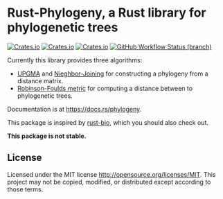 # Rust-Phylogeny, a Rust library for phylogenetic trees

[![Crates.io](https://img.shields.io/crates/d/phylogeny.svg)](https://crates.io/crates/phylogeny)
[![Crates.io](https://img.shields.io/crates/v/phylogeny.svg)](https://crates.io/crates/phylogeny)
[![Crates.io](https://img.shields.io/crates/l/phylogeny.svg)](https://crates.io/crates/phylogeny)
[![GitHub Workflow Status (branch)](https://img.shields.io/github/workflow/status/RagnarGrootKoerkamp/rust-phylogeny/CI/master?label=tests)](https://github.com/ragnargrootkoerkamp/rust-phylogeny/actions)

Currently this library provides three algorithms:

- [UPGMA](https://en.wikipedia.org/wiki/UPGMA) and
  [Nieghbor-Joining](https://en.wikipedia.org/wiki/Neighbor_joining) for
  constructing a phylogeny from a distance matrix.
- [Robinson-Foulds
  metric](https://en.wikipedia.org/wiki/Robinson%E2%80%93Foulds_metric) for
  computing a distance between to phylogenetic trees.

Documentation is at https://docs.rs/phylogeny.

This package is inspired by [rust-bio](https://github.com/rust-bio/rust-bio), which you
should also check out.

**This package is not stable.**

## License

Licensed under the MIT license http://opensource.org/licenses/MIT. This project may not be copied, modified, or distributed except according to those terms.
